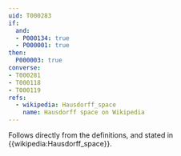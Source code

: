 ```yaml
---
uid: T000283
if:
  and:
  - P000134: true
  - P000001: true
then:
  P000003: true
converse:
- T000281
- T000118
- T000119
refs:
  - wikipedia: Hausdorff_space
    name: Hausdorff space on Wikipedia
---
```


Follows directly from the definitions, and stated in {{wikipedia:Hausdorff_space}}.
